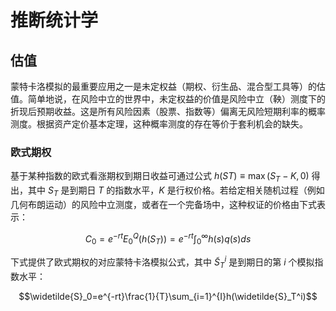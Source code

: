 # 推断统计学

## 估值

蒙特卡洛模拟的最重要应用之一是未定权益（期权、衍生品、混合型工具等）的估值。简单地说，在风险中立的世界中，未定权益的价值是风险中立（鞅）测度下的折现后预期收益。这是所有风险因素（股票、指数等）偏离无风险短期利率的概率测度。根据资产定价基本定理，这种概率测度的存在等价于套利机会的缺失。

### 欧式期权

基于某种指数的欧式看涨期权到期日收益可通过公式 $h(ST) \equiv \max(S_T−K,0)$ 得出，其中 $S_T$ 是到期日 $T$ 的指数水平，$K$ 是行权价格。若给定相关随机过程（例如几何布朗运动）的风险中立测度，或者在一个完备场中，这种权证的价格由下式表示：

$$C_0=e^{-rt}E^Q_0(h(S_T))=e^{-rt}\int_0^{\infty}h(s)q(s)ds$$

下式提供了欧式期权的对应蒙特卡洛模拟公式，其中 $\widetilde{S}_T^i$ 是到期日的第 $i$ 个模拟指数水平：

$$\widetilde{S}_0=e^{-rt}\frac{1}{T}\sum_{i=1}^{I}h(\widetilde{S}_T^i)$$
